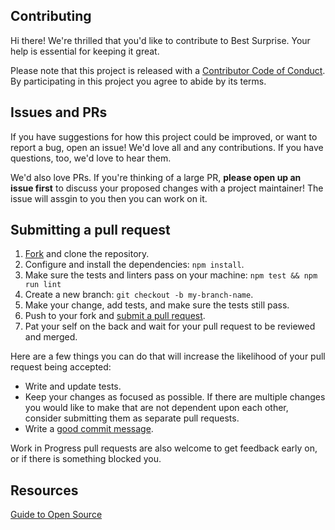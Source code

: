 ## Contributing

[fork]: /fork
[pr]: /compare
[code-of-conduct]: CODE_OF_CONDUCT.md

Hi there! We're thrilled that you'd like to contribute to Best Surprise. Your
help is essential for keeping it great.

Please note that this project is released with a [Contributor Code of
Conduct][code-of-conduct]. By participating in this project you agree to abide
by its terms.

## Issues and PRs

If you have suggestions for how this project could be improved, or want to
report a bug, open an issue! We'd love all and any contributions. If you have
questions, too, we'd love to hear them.

We'd also love PRs. If you're thinking of a large PR, **please open up an issue
first** to discuss your proposed changes with a project maintainer! The issue will assgin to you then you can work on it. 




## Submitting a pull request

1. [Fork][fork] and clone the repository.
1. Configure and install the dependencies: `npm install`.
1. Make sure the tests and linters pass on your machine:
   `npm test && npm run lint`
1. Create a new branch: `git checkout -b my-branch-name`.
1. Make your change, add tests, and make sure the tests still pass.
1. Push to your fork and [submit a pull request][pr].
1. Pat your self on the back and wait for your pull request to be reviewed and
   merged.

Here are a few things you can do that will increase the likelihood of your pull
request being accepted:

- Write and update tests.
- Keep your changes as focused as possible. If there are multiple changes you
  would like to make that are not dependent upon each other, consider submitting
  them as separate pull requests.
- Write a
  [good commit message](http://tbaggery.com/2008/04/19/a-note-about-git-commit-messages.html).

Work in Progress pull requests are also welcome to get feedback early on, or if
there is something blocked you.

## Resources
[Guide to Open Source](https://www.youtube.com/watch?v=yzeVMecydCE&t=143s)
